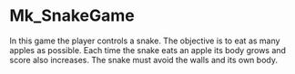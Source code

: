# Mk_SnakeGame
In this game the player controls a snake. The objective is to eat as many apples as possible. Each time the snake eats an apple its body grows and score also increases. The snake must avoid the walls and its own body.
